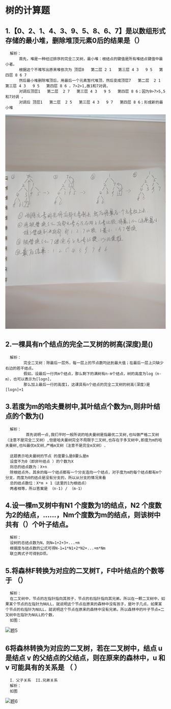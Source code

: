 #   树的计算题

##   1.【0、2、1、4、3、9、5、8、6、7】是以数组形式存储的最小堆，删除堆顶元素0后的结果是（）
      解析：
          首先，堆是一种经过排序的完全二叉树，最小堆：根结点的键值是所有堆结点键值中最小者。
          根据这个不难写出原来堆依次为 顶层0   第二层 2 1   第三层 4 3   9 5   第四层 8 6 7      
          然后最小堆删除堆顶后，用最后一个元素暂代堆顶，然后变成顶层7   第二层  2 1   第三层 4 3   9 5   第四层 8 6 ，7>2>1,故1和7对调，
          对调后顶层1   第二层  2 7   第三层 4 3   9 5   第四层 8 6；因为9>7>5,5和7对调 ，
          对调后 顶层1   第二层  2 5   第三层 4 3   9 7   第四层 8 6；形成新的最小堆 
![题1](https://raw.githubusercontent.com/WANGYUNING88/hello/master/6041628_1491210652875_DAB4FA1405303727F0D956811E3C963D.jpg)

##    2.一棵具有n个结点的完全二叉树的树高(深度)是()
      解析：
            完全二叉树：除最后一层外，每一层上的节点数均达到最大值；在最后一层上只缺少右边的若干结点。
            假如，设最后一行共m个结点，那么剩下的满树有n-m个结点，树的高度为log（n-m），也可以表示为[logn]，
            那么加上最后一行的高度1，这课具有n个结点的完全二叉树的树高(深度)是[logn]+1

##    3.若度为m的哈夫曼树中,其叶结点个数为n,则非叶结点的个数为()
      解析：
             首先说明一点,我们平时一般所说的哈夫曼树是指最优二叉树,也叫做严格二叉树（注意不是完全二叉树）,但是哈夫曼树完全不局限于二叉树,也存在于多叉树中,即度为m的哈夫曼树,也叫最优m叉树,严格m叉树（注意不是完全m叉树）.

      这题表示哈夫曼树的节点 的度要么是0要么是m
      设度不为0（即非叶结点 ）的个数为X
      则总的结点数为：X+n
      除根结点外，其余的每一个结点都有一个分支连向一个结点，对于度为m的每个结点都有m个分支，而度为0的结点是没有分支的，所以从分支的情况来看
      总的结点数位：X*m + 1（这里的1为根结点）
      两者相等，所以答案是 （n-1) / （m-1）
      
##    4.设一棵m叉树中有N1 个度数为1的结点，N2 个度数为2的结点，……，Nm个度数为m的结点，则该树中共有（）个叶子结点。
      解析：        
      设树的总结点数为N，则N=1+2+3+...+m
      根据度与结点数的公式可得N-1=1*N1+2*N2+...+m*Nm
      联立两式子可得到D项。

##    5.将森林F转换为对应的二叉树T，F中叶结点的个数等于 （）
      解析：
      在二叉树中，节点的左指针指向其孩子，节点的右指针指向其兄弟。所以在一颗二叉树中，如果某个节点的左指针为NULL，就说明这个节点在原来的森林中没有孩子，是叶子几点，如果某个节点的右指针为NULL，就说明这个节点在原来的森林中没有兄弟。所以森林中的叶子节点=二叉树中左指针为NULL的个数，
      如图：
 ![题5](https://raw.githubusercontent.com/WANGYUNING88/hello/master/%E9%A2%982.png)
 
 ##   6将森林转换为对应的二叉树，若在二叉树中，结点 u 是结点 v 的父结点的父结点，则在原来的森林中，u 和 v 可能具有的关系是 （         ）
      I．父子关系  II.兄弟关系 
      解析：
      如图
  ![题6](https://raw.githubusercontent.com/WANGYUNING88/hello/master/%E9%A2%983.jpg)     
      


      

